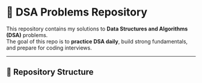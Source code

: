 # 🚀 DSA Problems Repository  

This repository contains my solutions to **Data Structures and Algorithms (DSA)** problems.  
The goal of this repo is to **practice DSA daily**, build strong fundamentals, and prepare for coding interviews.  

---

## 📂 Repository Structure  

